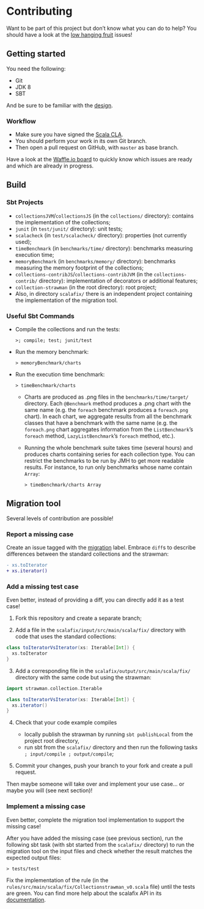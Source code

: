 # Contributing

Want to be part of this project but don’t know what you can do to help? You should have a look at the
[low hanging fruit](https://github.com/scala/collection-strawman/issues?q=is%3Aissue+is%3Aopen+label%3A%22low+hanging+fruit%22)
issues!

## Getting started

You need the following:

- Git
- JDK 8
- SBT

And be sure to be familiar with the [design](documentation/DESIGN.md).

### Workflow

- Make sure you have signed the [Scala CLA](http://www.lightbend.com/contribute/cla/scala).
- You should perform your work in its own Git branch.
- Then open a pull request on GitHub, with `master` as base branch.

Have a look at the [Waffle.io board](https://waffle.io/scala/collection-strawman) to
quickly know which issues are ready and which are already in progress.

## Build

### Sbt Projects

- `collectionsJVM`/`collectionsJS` (in the `collections/` directory): contains the implementation
  of the collections;
- `junit` (in `test/junit/` directory): unit tests;
- `scalacheck` (in `test/scalacheck/` directory): properties (not currently used);
- `timeBenchmark` (in `benchmarks/time/` directory): benchmarks measuring
  execution time;
- `memoryBenchmark` (in `benchmarks/memory/` directory): benchmarks measuring
  the memory footprint of the collections;
- `collections-contribJS`/`collections-contribJVM` (in the `collections-contrib/` directory): implementation
  of decorators or additional features;
- `collection-strawman` (in the root directory): root project;
- Also, in directory `scalafix/` there is an independent project containing
  the implementation of the migration tool.

### Useful Sbt Commands

- Compile the collections and run the tests:
  
  ~~~
  >; compile; test; junit/test
  ~~~
- Run the memory benchmark:
  
  ~~~
  > memoryBenchmark/charts
  ~~~
- Run the execution time benchmark:
  
  ~~~
  > timeBenchmark/charts
  ~~~
  - Charts are produced as .png files in the `benchmarks/time/target/` directory.
    Each `@Benchmark` method produces a .png chart with the same name (e.g. the
    `foreach` benchmark produces a `foreach.png` chart). In each chart, we
    aggregate results from all the benchmark classes that have a benchmark with
    the same name (e.g. the `foreach.png` chart aggregates information from the
    `ListBenchmark`’s `foreach` method, `LazyListBenchmark`’s `foreach` method,
    etc.).
  - Running the whole benchmark suite takes time (several hours) and produces
    charts containing series for each collection type. You can restrict the
    benchmarks to be run by JMH to get more readable results. For instance, to
    run only benchmarks whose name contain `Array`:
    
    ~~~
    > timeBenchmark/charts Array
    ~~~

## Migration tool

Several levels of contribution are possible!

### Report a missing case

Create an issue tagged with the
[migration](https://github.com/scala/collection-strawman/labels/migration) label.
Embrace `diff`s to describe differences between the standard collections and
the strawman:

~~~ diff
- xs.toIterator
+ xs.iterator()
~~~

### Add a missing test case

Even better, instead of providing a diff, you can directly add it as a test case!

1. Fork this repository and create a separate branch;

2. Add a file in the `scalafix/input/src/main/scala/fix/` directory with code
   that uses the standard collections:
   
~~~ scala
class toIteratorVsIterator(xs: Iterable[Int]) {
  xs.toIterator
}
~~~

3. Add a corresponding file in the `scalafix/output/src/main/scala/fix/` directory
   with the same code but using the strawman:
   
~~~ scala
import strawman.collection.Iterable

class toIteratorVsIterator(xs: Iterable[Int]) {
  xs.iterator()
}
~~~

4. Check that your code example compiles
    - locally publish the strawman by running `sbt publishLocal` from the
      project root directory,
    - run sbt from the `scalafix/` directory
      and then run the following tasks `; input/compile ; output/compile`;

5. Commit your changes, push your branch to your fork and create a pull request.

Then maybe someone will take over and implement your use case… or maybe you will
(see next section)!

### Implement a missing case

Even better, complete the migration tool implementation to support the missing case!

After you have added the missing case (see previous section), run the following
sbt task (with sbt started from the `scalafix/` directory) to run the
migration tool on the input files and check whether the result matches the
expected output files:

~~~
> tests/test
~~~

Fix the implementation of the rule (in the
`rules/src/main/scala/fix/Collectionstrawman_v0.scala` file) until the
tests are green. You can find more help about the scalafix API in its
[documentation](https://scalacenter.github.io/scalafix/docs/rule-authors/setup).
